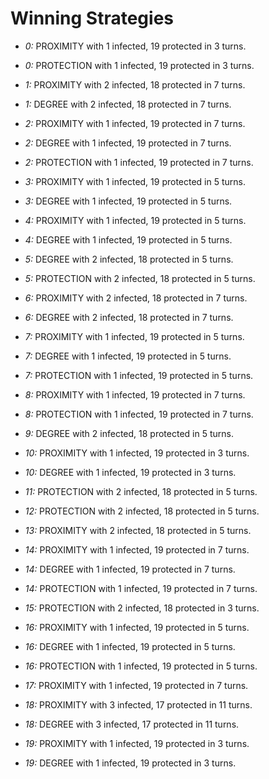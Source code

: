 # Winning Strategies

* _0:_ PROXIMITY with 1 infected, 19 protected in 3 turns.


* _0:_ PROTECTION with 1 infected, 19 protected in 3 turns.


* _1:_ PROXIMITY with 2 infected, 18 protected in 7 turns.


* _1:_ DEGREE with 2 infected, 18 protected in 7 turns.


* _2:_ PROXIMITY with 1 infected, 19 protected in 7 turns.


* _2:_ DEGREE with 1 infected, 19 protected in 7 turns.


* _2:_ PROTECTION with 1 infected, 19 protected in 7 turns.


* _3:_ PROXIMITY with 1 infected, 19 protected in 5 turns.


* _3:_ DEGREE with 1 infected, 19 protected in 5 turns.


* _4:_ PROXIMITY with 1 infected, 19 protected in 5 turns.


* _4:_ DEGREE with 1 infected, 19 protected in 5 turns.


* _5:_ DEGREE with 2 infected, 18 protected in 5 turns.


* _5:_ PROTECTION with 2 infected, 18 protected in 5 turns.


* _6:_ PROXIMITY with 2 infected, 18 protected in 7 turns.


* _6:_ DEGREE with 2 infected, 18 protected in 7 turns.


* _7:_ PROXIMITY with 1 infected, 19 protected in 5 turns.


* _7:_ DEGREE with 1 infected, 19 protected in 5 turns.


* _7:_ PROTECTION with 1 infected, 19 protected in 5 turns.


* _8:_ PROXIMITY with 1 infected, 19 protected in 7 turns.


* _8:_ PROTECTION with 1 infected, 19 protected in 7 turns.


* _9:_ DEGREE with 2 infected, 18 protected in 5 turns.


* _10:_ PROXIMITY with 1 infected, 19 protected in 3 turns.


* _10:_ DEGREE with 1 infected, 19 protected in 3 turns.


* _11:_ PROTECTION with 2 infected, 18 protected in 5 turns.


* _12:_ PROTECTION with 2 infected, 18 protected in 5 turns.


* _13:_ PROXIMITY with 2 infected, 18 protected in 5 turns.


* _14:_ PROXIMITY with 1 infected, 19 protected in 7 turns.


* _14:_ DEGREE with 1 infected, 19 protected in 7 turns.


* _14:_ PROTECTION with 1 infected, 19 protected in 7 turns.


* _15:_ PROTECTION with 2 infected, 18 protected in 3 turns.


* _16:_ PROXIMITY with 1 infected, 19 protected in 5 turns.


* _16:_ DEGREE with 1 infected, 19 protected in 5 turns.


* _16:_ PROTECTION with 1 infected, 19 protected in 5 turns.


* _17:_ PROXIMITY with 1 infected, 19 protected in 7 turns.


* _18:_ PROXIMITY with 3 infected, 17 protected in 11 turns.


* _18:_ DEGREE with 3 infected, 17 protected in 11 turns.


* _19:_ PROXIMITY with 1 infected, 19 protected in 3 turns.


* _19:_ DEGREE with 1 infected, 19 protected in 3 turns.



